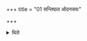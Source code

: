 +++
title = "01 सन्तिष्ठत ओदनसवः"

+++

<details><summary>थिते</summary>

सन्तिष्ठत ओदनसवः १
</details>

